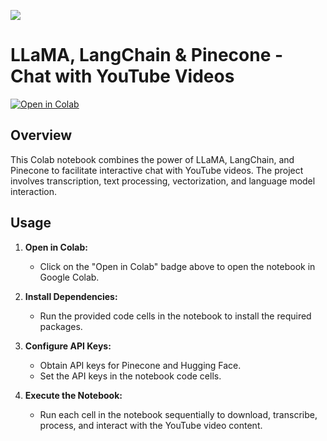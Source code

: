 ![](overview.gif)

# LLaMA, LangChain & Pinecone - Chat with YouTube Videos

[![Open in Colab](https://colab.research.google.com/assets/colab-badge.svg)](https://colab.research.google.com/github/henalon0/llama2-chat-with-youtube-videos/blob/main/LLaMA%2C%20LangChain%20%26%20Pinecone%20-%20Chat%20with%20Youtube%20Videos.ipynb)

## Overview

This Colab notebook combines the power of LLaMA, LangChain, and Pinecone to facilitate interactive chat with YouTube videos. The project involves transcription, text processing, vectorization, and language model interaction.

## Usage

1. **Open in Colab:**
   - Click on the "Open in Colab" badge above to open the notebook in Google Colab.

2. **Install Dependencies:**
   - Run the provided code cells in the notebook to install the required packages.

3. **Configure API Keys:**
   - Obtain API keys for Pinecone and Hugging Face.
   - Set the API keys in the notebook code cells.

4. **Execute the Notebook:**
   - Run each cell in the notebook sequentially to download, transcribe, process, and interact with the YouTube video content.
